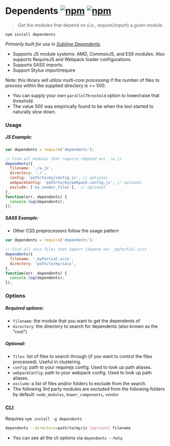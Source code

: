 # Dependents [![npm](http://img.shields.io/npm/v/dependents.svg)](https://npmjs.org/package/dependents) [![npm](http://img.shields.io/npm/dm/dependents.svg)](https://npmjs.org/package/dependents)

> Get the modules that depend on (i.e., require/import) a given module.

`npm install dependents`

*Primarily built for use in [Sublime Dependents](https://github.com/mrjoelkemp/sublime-dependents).*

* Supports JS module systems: AMD, CommonJS, and ES6 modules. Also supports RequireJS and Webpack loader configurations.
* Supports SASS imports.
* Support Stylus import/require

Note: this library *will utilize multi-core processing* if the number of files to process
within the supplied directory is >= 500.

- You can supply your own `parallelThreshold` option to lower/raise that threshold
- The value 500 was empirically found to be when the tool started to naturally slow down.

### Usage

##### JS Example:

```js
var dependents = require('dependents');

// Find all modules that require (depend on) ./a.js
dependents({
  filename: './a.js',
  directory: './',
  config: 'path/to/my/config.js', // optional
  webpackConfig: 'path/to/my/webpack.config.js', // optional
  exclude: ['my_vendor_files'],  // optional
},
function(err, dependents) {
  console.log(dependents);
});
```

##### SASS Example:

* Other CSS preprocessors follow the usage pattern

```javascript
var dependents = require('dependents');

// Find all sass files that import (depend on) _myPartial.scss
dependents({
  filename: '_myPartial.scss',
  directory: 'path/to/my/sass',
},
function(err, dependents) {
  console.log(dependents);
});
```

### Options

##### Required options:

* `filename`: the module that you want to get the dependents of
* `directory`: the directory to search for dependents (also known as the "root")

##### Optional:

* `files`: list of files to search through (if you want to control the files processed). Useful in clustering.
* `config`: path to your requirejs config. Used to look up path aliases.
* `webpackConfig`: path to your webpack config. Used to look up path aliases.
* `exclude`: a list of files and/or folders to exclude from the search.
 * The following 3rd party modules are excluded from the following folders by default: `node_modules`, `bower_components`, `vendor`

### CLI

Requires `npm install -g dependents`

```bash
dependents --directory=path/to/my/js [options] filename
```

* You can see all the cli options via `dependents --help`
